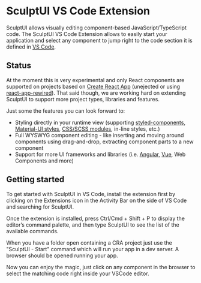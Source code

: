 # SculptUI VS Code Extension

SculptUI allows visually editing component-based JavaScript/TypeScript code. The SculptUI VS Code Extension allows to easily start your application and select any component to jump right to the code section it is defined in [VS Code](https://code.visualstudio.com/).

## Status

At the moment this is very experimental and only React components are supported on projects based on [Create React App](https://create-react-app.dev/) (unejected or using [react-app-rewired](https://github.com/timarney/react-app-rewired)). That said though, we are working hard on extending SculptUI to support more project types, libraries and features.

Just some the features you can look forward to:
- Styling directly in your runtime view (supporting [styled-components](https://styled-components.com/), [Material-UI styles](https://material-ui.com/styles/basics/), [CSS/SCSS modules](https://create-react-app.dev/docs/adding-a-css-modules-stylesheet), in-line styles, etc.)
- Full WYSWYG component editing - like inserting and moving around components using drag-and-drop, extracting component parts to a new component
- Support for more UI frameworks and libraries (i.e. [Angular](https://angular.io/), [Vue](https://vuejs.org/), Web Components and more)

## Getting started

To get started with SculptUI in VS Code, install the extension first by clicking on the Extensions icon in the Activity Bar on the side of VS Code and searching for SculptUI.

Once the extension is installed, press Ctrl/Cmd + Shift + P to display the editor’s command palette, and then type SculptUI to see the list of the available commands.

When you have a folder open containing a CRA project just use the "SculptUI - Start" command which will run your app in a dev server. A browser should be opened running your app.

Now you can enjoy the magic, just click on any component in the browser to select the matching code right inside your VSCode editor. 
